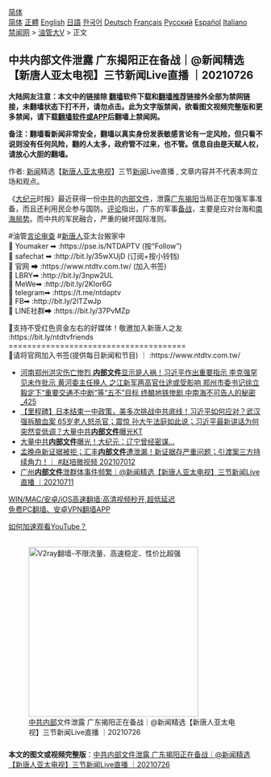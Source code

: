  <!-- 面包屑导航 --> <div class="breadcrumb"><!-- GTranslate: https://gtranslate.io/ -->  <div class="switcher notranslate">  <div class="selected">  <a href="#" onclick="return false;"> 简体</a>  </div>  <div class="option">  <a href="https://www.bannedbook.org" onclick="doGTranslate('zh-CN|zh-CN');jQuery('div.switcher div.selected a').html(jQuery(this).html());return false;" title="简体中文" class="nturl selected"> 简体</a>  <a href="https://www.bannedbook.org/zh-tw/" onclick="doGTranslate('zh-CN|zh-TW');jQuery('div.switcher div.selected a').html(jQuery(this).html());return false;" title="繁體中文" class="nturl"> 正體</a>  <a href="https://www.bannedbook.org/en/" onclick="doGTranslate('zh-CN|en');jQuery('div.switcher div.selected a').html(jQuery(this).html());return false;" title="English" class="nturl"> English</a>  <a href="https://www.bannedbook.org/ja/" onclick="doGTranslate('zh-CN|ja');jQuery('div.switcher div.selected a').html(jQuery(this).html());return false;" title="日本語" class="nturl"> 日語</a>  <a href="https://www.bannedbook.org/ko/" onclick="doGTranslate('zh-CN|ko');jQuery('div.switcher div.selected a').html(jQuery(this).html());return false;" title="한국어" class="nturl"> 한국어</a>  <a href="https://www.bannedbook.org/de/" onclick="doGTranslate('zh-CN|de');jQuery('div.switcher div.selected a').html(jQuery(this).html());return false;" title="Deutsch" class="nturl"> Deutsch</a>  <a href="https://www.bannedbook.org/fr/" onclick="doGTranslate('zh-CN|fr');jQuery('div.switcher div.selected a').html(jQuery(this).html());return false;" title="Français" class="nturl"> Français</a>  <a href="https://www.bannedbook.org/ru/" onclick="doGTranslate('zh-CN|ru');jQuery('div.switcher div.selected a').html(jQuery(this).html());return false;" title="Русский" class="nturl"> Русский</a>  <a href="https://www.bannedbook.org/es/" onclick="doGTranslate('zh-CN|es');jQuery('div.switcher div.selected a').html(jQuery(this).html());return false;" title="Español" class="nturl"> Español</a>  <a href="https://www.bannedbook.org/it/" onclick="doGTranslate('zh-CN|it');jQuery('div.switcher div.selected a').html(jQuery(this).html());return false;" title="Italiano" class="nturl"> Italiano</a>  </div>  </div>      <div class='breadcrumb-sub'><!-- Breadcrumb NavXT 6.3.0 --> <a href="https://www.bannedbook.org/" class="home">禁闻网</a> &gt; <a href="https://www.bannedbook.org/bnews/sohnews/" class="category">油管大V</a> &gt; 正文</div></div><h2>中共内部文件泄露 广东揭阳正在备战｜@新闻精选【新唐人亚太电视】三节新闻Live直播 ｜20210726</h2> <p class="notice"><b>大陆网友注意：本文中的链接除 <a href="https://github.com/bannedbook/fanqiang" >翻墙</a>软件下载和<a href="https://github.com/killgcd/justmysocks/blob/master/README.md">翻墙推荐</a>链接外全部为禁网链接，未翻墙状态下打不开，请勿点击。此为文字版禁闻，欲看图文视频完整版和更多禁闻，请下载<a href="https://github.com/bannedbook/fanqiang">翻墙软件或APP</a>后翻墙上禁闻网。</p><p>备注：翻墙看新闻非常安全，翻墙以真实身份发表敏感言论有一定风险，但只看不说则没有任何风险，翻的人太多，政府管不过来，也不管。信息自由是天赋人权，请放心大胆的翻墙。</b></p>  <div class="entry"> <p>作者: <span class='wp_keywordlink_affiliate'><a href="https://www.bannedbook.org/" title="新闻">新闻</a></span>精选【<span class='wp_keywordlink_affiliate'><a href="https://www.ntdtv.com.tw/" title="新唐人亚太电视">新唐人亚太电视</a></span>】三节<a href="https://www.bannedbook.org/bnews/tag/%E6%96%B0%E9%97%BB/" class="st_tag internal_tag" rel="tag" title="标签 新闻 下的日志">新闻</a>Live直播 , 文章内容并不代表本网立场和观点。</p> <figure></figure> <p>《<span class='wp_keywordlink_affiliate'><a href="http://www.epochtimes.com/" title="大纪元" target="_blank">大纪元</a></span>时报》最近获得一份<a href="https://www.bannedbook.org/bnews/tag/%e4%b8%ad%e5%85%b1/" class="st_tag internal_tag" rel="tag" title="标签 中共 下的日志">中共</a>的<span class='wp_keywordlink'><a href="https://www.bannedbook.org/forum34/" title="中共内部文件 中共保密文件 解密文件" target="_blank">内部文件</a></span>，泄露<a href="https://www.bannedbook.org/bnews/tag/%e5%b9%bf%e4%b8%9c/" class="st_tag internal_tag" rel="tag" title="标签 广东 下的日志">广东</a><a href="https://www.bannedbook.org/bnews/tag/%E6%8F%AD%E9%98%B3/" class="st_tag internal_tag" rel="tag" title="标签 揭阳 下的日志">揭阳</a>当局正在加强军事准备，而且还利用民企参与国防。<span class='wp_keywordlink_affiliate'><a href="https://www.bannedbook.org/bnews/comments/" title="新闻评论" target="_blank">评论</a></span>指出，广东的军事<a href="https://www.bannedbook.org/bnews/tag/%E5%A4%87%E6%88%98/" class="st_tag internal_tag" rel="tag" title="标签 备战 下的日志">备战</a>，主要是应对台海和<a href="https://www.bannedbook.org/bnews/tag/%e5%8d%97%e6%b5%b7%e5%b1%80%e5%8a%bf/" class="st_tag internal_tag" rel="tag" title="标签 南海局势 下的日志">南海局势</a>。而中共的军民融合，严重的破坏国际准则。</p>  <p>#油管<a href="https://www.bannedbook.org/bnews/tag/%E8%A8%80%E8%AE%BA%E5%AE%A1%E6%9F%A5/" class="st_tag internal_tag" rel="tag" title="标签 言论审查 下的日志">言论审查</a>​​ #<span class='wp_keywordlink_affiliate'><a href="https://www.ntdtv.com/" title="新唐人">新唐人</a></span>亚太台搬家中​​<br /> 📍 Youmaker ➡ :https://pse.is/NTDAPTV (按“Follow”)<br /> 📍 safechat ➡ :http://bit.ly/35wXUjD (订阅+按小铃铛)<br /> 📍 官网 ➡ :https://www.ntdtv.com.tw/ (加入书签)<br /> 📍 LBRY➡ :http://bit.ly/3npw2UL<br /> 📍 MeWe➡ :http://bit.ly/2KIor6G<br /> 📍 telegram➡ :https://t.me/ntdaptv<br /> 📍 FB➡ :http://bit.ly/2ITZwJp<br /> 📍 LINE社群➡ :https://bit.ly/37PvMZp</p> <p>🚩支持不受红色资金左右的好媒体！敬邀加入新唐人之友 :https://bit.ly/ntdtvfriends<br /> ======================================<br /> 📍请将官网加入书签(提供每日新闻和节目) ｜ :https://www.ntdtv.com.tw/</p>  <ul class='op-related-articles' title='相关阅读'> <li><a href='https://www.bannedbook.org/bnews/comments/20210722/1592021.html' target='_blank'>河南郑州洪灾伤亡惨烈 <b>内部文件</b>显示是人祸！习近平作出重要指示 李克强罕见未作批示 黄河委主任换人 之江新军两高官仕途或受影响 郑州市委书记徐立毅定下“重要交通不中断”等“五不”目标 终酿地铁惨剧 中南海不可告人的秘密_425</a></li> <li><a href='https://www.bannedbook.org/bnews/bannedvideo/20210718/1589244.html' target='_blank'>【里程碑】日本结束一中政策，美多次挑战中共底线！习近平如何应对？武汉强拆酿血案 65岁老人怒杀官；震惊 孙大午法庭如此说；习近平最新讲话为何突然变低调？大量中共<b>内部文件</b>曝光KT</a></li> <li><a href='https://www.bannedbook.org/bnews/cbnews/20210715/1587607.html' target='_blank'>大量中共<b>内部文件</b>曝光！大纪元：辽宁曾经密谋…</a></li> <li><a href='https://www.bannedbook.org/bnews/bannedvideo/20210712/1585559.html' target='_blank'>孟晚舟新证据被拒；汇丰<b>内部文件</b>遭泄漏！新证据存严重问题；引渡案三方持续角力！｜ #赵培微视频 202107012</a></li> <li><a href='https://www.bannedbook.org/bnews/bannedvideo/20210711/1585034.html' target='_blank'>广州<b>内部文件</b>泄群体事件频繁｜@新闻精选【新唐人亚太电视】三节新闻Live直播 ｜20210711</a></li> </ul> <p class="texttj"> <a href="https://github.com/bannedbook/fanqiang/wiki/V2ray%E6%9C%BA%E5%9C%BA" target="_blank">WIN/MAC/安卓/iOS高速翻墙:高清视频秒开,超低延迟</a><br/> <a href="https://github.com/bannedbook/fanqiang/wiki/%E7%A6%81%E9%97%BB%E7%BD%91%E5%AE%89%E5%8D%93%E7%BF%BB%E5%A2%99%E6%96%B0%E9%97%BBAPP" target="_blank">免费PC翻墙、安卓VPN翻墙APP</a></p><p><a href='https://www.bannedbook.org/bnews/topimagenews/20180409/925596.html' target='_blank'>如何加速观看YouTube？ </a></p>  <figure class='op-interactive'><br/><a href="https://github.com/bannedbook/fanqiang/wiki/V2ray%E6%9C%BA%E5%9C%BA"><img src="https://raw.githubusercontent.com/bannedbook/fanqiang/master/v2ss/images/v2free.jpg" width="336" alt="V2ray翻墙-不限流量、高速稳定、性价比超强"></a><br/><figcaption><a href="https://www.bannedbook.org/bnews/tag/%E4%B8%AD%E5%85%B1%E5%86%85%E9%83%A8/" class="st_tag internal_tag" rel="tag" title="标签 中共内部 下的日志">中共内部</a>文件泄露 广东揭阳正在备战｜@新闻精选【新唐人亚太电视】三节新闻Live直播 ｜20210726</figcaption></figure> </p><a name='sharetosocial'></a>  <div style="margin-bottom:5px;padding-bottom:5px;clear:both"> <div id="archive-pix-1" class="banner-ads"> <!-- AuctionX Display platform tag START --> <div id="26318x728x90x621x_ADSLOT2" clicktrack="%%CLICK_URL_ESC%%"></div> <!-- AuctionX Display platform tag END --> </div> <div id="archive-pix-2" class="banner-ads"> <!-- AuctionX Display platform tag START --> <div id="26315x300x250x621x_ADSLOT2" clicktrack="%%CLICK_URL_ESC%%"></div> <!-- AuctionX Display platform tag END --> </div> </div>  <div id="archive-pix-1" class="banner-ads"> <!-- AuctionX Display platform tag START --> <div id="26318x728x90x621x_ADSLOT3" clicktrack="%%CLICK_URL_ESC%%"></div> <!-- AuctionX Display platform tag END --> </div> <div><b>本文的图文或视频完整版</b>：<a href='https://www.bannedbook.org/bnews/bannedvideo/20210726/1594336.html'>中共内部文件泄露 广东揭阳正在备战｜@新闻精选【新唐人亚太电视】三节新闻Live直播 ｜20210726</a></div>  </div><!--END ENTRY--> 